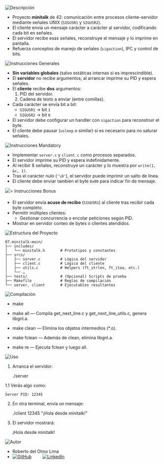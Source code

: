![Descripción](https://img.shields.io/badge/Descripción-blue?style=for-the-badge)

- Proyecto **minitalk** de 42: comunicación entre procesos cliente–servidor mediante señales UNIX (`SIGUSR1` y `SIGUSR2`).  
- El cliente envía un mensaje carácter a carácter al servidor, codificando cada bit en señales.  
- El servidor recibe esas señales, reconstruye el mensaje y lo imprime en pantalla.  
- Refuerza conceptos de manejo de señales (`sigaction`), IPC y control de bits.


![Instrucciones Generales](https://img.shields.io/badge/Instrucciones%20Generales-green?style=for-the-badge)

- **Sin variables globales** (salvo estáticas internas si es imprescindible).  
- El **servidor** no recibe argumentos; al arrancar imprime su PID y espera señales.  
- El **cliente** recibe **dos** argumentos:
  1. PID del servidor.  
  2. Cadena de texto a enviar (entre comillas).  
- Cada carácter se envía bit a bit:
  - `SIGUSR1` → bit `1`  
  - `SIGUSR2` → bit `0`  
- El servidor debe configurar un handler con `sigaction` para reconstruir el byte.  
- El cliente debe pausar (`usleep` o similar) si es necesario para no saturar señales.

![Instrucciones Mandatory](https://img.shields.io/badge/Instrucciones%20Mandatory-green?style=for-the-badge)

- Implementar `server.c` y `client.c` como procesos separados.  
- El servidor imprime su PID y espera indefinidamente.  
- Al recibir 8 señales, reconstruye un carácter y lo muestra por `write(1, &c, 1)`.  
- Tras el carácter nulo (`'\0'`), el servidor puede imprimir un salto de línea.  
- El cliente debe enviar también el byte `0x00` para indicar fin de mensaje.

![⭐ Instrucciones Bonus](https://img.shields.io/badge/⭐%20Instrucciones%20Bonus-yellow?style=for-the-badge)

- El servidor envía **acuse de recibo** (`SIGUSR1`) al cliente tras recibir cada byte completo.  
- Permitir múltiples clientes:
  - Gestionar concurrencia o encolar peticiones según PID.  
- Mostrar en servidor conteo de bytes o clientes atendidos.

![Estructura del Proyecto](https://img.shields.io/badge/Estructura%20del%20Proyecto-orange?style=for-the-badge)

```text
07.minitalk-main/
├── includes/          
│   └── minitalk.h       # Prototipos y constantes
├── srcs/              
│   ├── server.c         # Lógica del servidor
│   ├── client.c         # Lógica del cliente
│   ├── utils.c          # Helpers (ft_strlen, ft_itoa, etc.)
│   └── …
├── tests/               # (Opcional) Scripts de prueba
├── Makefile             # Reglas de compilación
└── server, client       # Ejecutables resultantes
```

![Compilación](https://img.shields.io/badge/Compilación-blue?style=for-the-badge)

- make

- make all — Compila get_next_line.c y get_next_line_utils.c, genera libgnl.a.

- make clean — Elimina los objetos intermedios (*.o).

- make fclean — Además de clean, elimina libgnl.a.

- make re — Ejecuta fclean y luego all.

![Uso](https://img.shields.io/badge/Uso-yellow?style=for-the-badge)

1. Arranca el servidor:

    ./server

1.1 Verás algo como:

    Server PID: 12345

2. En otra terminal, envía un mensaje:

    ./client 12345 "¡Hola desde minitalk!"

3. El servidor mostrará:

    ¡Hola desde minitalk!







![Autor](https://img.shields.io/badge/Autor-red?style=for-the-badge)

- Roberto del Olmo Lima
- [![GitHub](https://img.shields.io/badge/GitHub-Profile-informational?style=for-the-badge&logo=github&logoColor=white&color=181717)](https://github.com/legrol)
 &nbsp;&nbsp;&nbsp;&nbsp;&nbsp;&nbsp;&nbsp;&nbsp;[![LinkedIn](https://img.shields.io/badge/LinkedIn-0077B5?style=for-the-badge&logo=linkedin&logoColor=white)](https://www.linkedin.com/in/roberto-del-olmo-731746245)
